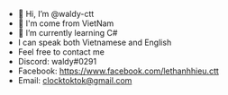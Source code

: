 - 👋 Hi, I’m @waldy-ctt
- 👀 I'm come from VietNam
- 🌱 I’m currently learning C#
- I can speak both Vietnamese and English
- Feel free to contact me
- Discord: waldy#0291
- Facebook: https://www.facebook.com/lethanhhieu.ctt
- Email: clocktoktok@gmail.com
